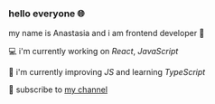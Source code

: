 ### hello everyone :globe_with_meridians:
my name is Anastasia and i am frontend developer :white_heart:

:computer: i'm currently working on *React*, *JavaScript* 

:memo: i'm currently improving *JS* and learning *TypeScript*

:flower_playing_cards: subscribe to [my channel](https://t.me/prossimacent)